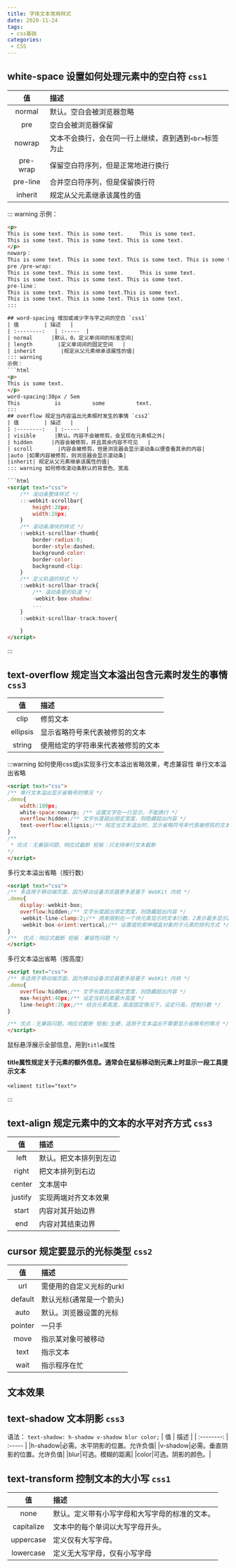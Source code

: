 ```yaml
---
title: 字体文本常用样式
date: 2020-11-24
tags:
 - css基础
categories: 
 - CSS
---
```


## white-space 设置如何处理元素中的空白符 `css1`

| 值        | 描述   |
| :--------:   | :-----  |
| normal      |默认。空白会被浏览器忽略|  
| pre        |空白会被浏览器保留   |
| nowrap        |文本不会换行，会在同一行上继续，直到遇到`<br>`标签为止|
|pre-wrap |保留空白符序列，但是正常地进行换行|
|pre-line | 合并空白符序列，但是保留换行符|
|inherit| 规定从父元素继承该属性的值|

::: warning
示例：

```html
<p>
This is some text. This is some text.     This is some text.
This is some text. This is some text. This is some text.
</p>
nowarp：
This is some text. This is some text. This is some text. This is some text. This is some text. This is some text.
pre /pre-wrap:
This is some text. This is some text.     This is some text.
This is some text. This is some text. This is some text.
pre-line：
This is some text. This is some text.This is some text.
This is some text. This is some text. This is some text.
:::

## word-spacing 增加或减少字与字之间的空白 `css1`
| 值        | 描述   |
| :--------:   | :-----  |
| normal      |默认，0。定义单词间的标准空间|  
| length        |定义单词间的固定空间   |
| inherit        |规定从父元素继承该属性的值|
::: warning
示例：
```html
<p>
This is some text.
</p>
word-spacing:30px / 5em
This           is          some          text.
:::
## overflow 规定当内容溢出元素框时发生的事情 `css2`
| 值        | 描述   |
| :--------:   | :-----  |
| visible      |默认。内容不会被修剪，会呈现在元素框之外|  
| hidden      |内容会被修剪，并且其余内容不可见   |
| scroll        |内容会被修剪，但是浏览器会显示滚动条以便查看其余的内容|
|auto |如果内容被修剪，则浏览器会显示滚动条|
|inherit| 规定从父元素继承该属性的值|
::: warning 如何修改滚动条默认的背景色、宽高

```html
<script text="css">
    /** 滚动条整体样式 */
    ::-webkit-scrollbar{
        height:28px;
        width:28px;
    }
    /** 滚动条滑块的样式 */
    ::webkit-scrollbar-thumb{
        border-radius:0;
        border-style:dashed;
        background-color:
        border-color:
        background-clip:
    }
    /** 定义轨道的样式 */
    ::webkit-scrollbar-track{
        /** 滚动条里的轨道 */
        -webkit-box-shadow:
        ...
    }
    ::webkit-scrollbar-track:hover{

    }
</script>
```

:::

## text-overflow 规定当文本溢出包含元素时发生的事情 `css3`

| 值        | 描述   |
| :--------:   | :-----  |
| clip      |修剪文本|  
| ellipsis        |显示省略符号来代表被修剪的文本   |
| string        |使用给定的字符串来代表被修剪的文本|

:::warning 如何使用css或js实现多行文本溢出省略效果，考虑兼容性
单行文本溢出省略

```html
<script text="css">
/** 单行文本溢出显示省略号的情况 */
.demo{
    width:100px;
    white-space:nowarp; /** 设置文字在一行显示，不能换行 */
    overflow:hidden;/** 文字长度超出限定宽度，则隐藏超出内容 */
    text-overflow:ellipsis;/** 规定当文本溢出时，显示省略符号来代表被修剪的文本 */
}
/**
 * 优点：无兼容问题，响应式截断 短板：只支持单行文本截断
*/
</script>
```

多行文本溢出省略（按行数）

```html
<script text="css">
/** 多适用于移动端页面，因为移动设备浏览器更多是基于 WebKit 内核 */
.demo{
    display:-webkit-box;
    overflow:hidden;/** 文字长度超出限定宽度，则隐藏超出内容 */
    -webkit-line-clamp:2;/** 用来限制在一个块元素显示的文本行数，2表示最多显示2行 */
    -webkit-box-orient:vertical;/** 设置或检索伸缩盒对象的子元素的排列方式 */
}
/**  优点：响应式截断 短板：兼容性问题 */
</script>
```

多行文本溢出省略（按高度）

```html
<script text="css">
/** 多适用于移动端页面，因为移动设备浏览器更多是基于 WebKit 内核 */
.demo{
    overflow:hidden;/** 文字长度超出限定宽度，则隐藏超出内容 */
    max-height:40px;/** 设定当前元素最大高度 */
    line-height:20px;/** 结合元素高度，高度固定情况下，设定行高，控制行数 */
}

/** 优点：无兼容问题，响应式截断 短板:生硬，适用于文本溢出不需要显示省略号的情况 */
</script>
```

鼠标悬浮展示全部信息，用到`title`属性

#### title属性规定关于元素的额外信息。通常会在鼠标移动到元素上时显示一段工具提示文本

`<eliment title="text">`

:::

## text-align 规定元素中的文本的水平对齐方式 `css3`

| 值        | 描述   |
| :--------:   | :-----  |
| left      |默认。把文本排列到左边|  
| right      |把文本排列到右边   |
| center        |文本居中|
|justify |实现两端对齐文本效果|
|start| 内容对其开始边界|
|end| 内容对其结束边界|

## cursor 规定要显示的光标类型 `css2`

| 值        | 描述   |
| :--------:   | :-----  |
| url      |需使用的自定义光标的urkl  
| default      |默认光标(通常是一个箭头)   |
| auto        |默认。浏览器设置的光标|
|pointer |一只手|
|move|指示某对象可被移动|
|text| 指示文本|
|wait|指示程序在忙|

## 文本效果

## text-shadow 文本阴影 `css3`

语法：
`text-shadow: h-shadow v-shadow blur color;`
| 值        | 描述   |
| :--------:   | :-----  |
|h-shadow|必需。水平阴影的位置。允许负值|
|v-shadow|必需。垂直阴影的位置。允许负值|
|blur|可选。模糊的距离|
|color|可选。阴影的颜色。|

## text-transform 控制文本的大小写 `css1`

| 值        | 描述   |
| :--------:   | :-----  |
|none|默认。定义带有小写字母和大写字母的标准的文本。|
|capitalize|文本中的每个单词以大写字母开头。|
|uppercase|定义仅有大写字母。|
|lowercase|定义无大写字母，仅有小写字母|
